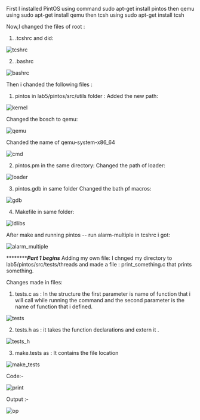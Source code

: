 First I installed PintOS using command sudo apt-get install pintos
then qemu using sudo apt-get install qemu
then tcsh using sudo apt-get install tcsh

Now,I changed the files of root :
1) .tcshrc and did:

![tcshrc](/uploads/fa6a6e09938a70a2ec0eda252603d79b/tcshrc.png)


2) .bashrc

![bashrc](/uploads/94242662b515520dcced35bdcd79f6f3/bashrc.png)

Then i chanded the following files :
1) pintos in lab5/pintos/src/utils folder :
Added the new path:


![kernel](/uploads/13859e4bb46a12fa7939fb0aca14d8cc/kernel.png)


Changed the bosch to qemu:


![qemu](/uploads/ea6e96cd5a9a1b8d68f1abdd91864aa4/qemu.png)


Chanded the name of qemu-system-x86_64


![cmd](/uploads/fbb5af73a36769f27d3cba5e2c513fd8/cmd.png)


2) pintos.pm in the same directory:
Changed the path of loader: 


![loader](/uploads/ff96aba935ab56ba048bb8a62edfc9c7/loader.png)


3) pintos.gdb in same folder
Changed the bath pf macros:


![gdb](/uploads/13bc4e90285c73c9fd03a5d4402de0ab/gdb.png)


4) Makefile in same folder:


![ldlibs](/uploads/517b5e91093d44f11019c9e22266a076/ldlibs.png)

After make and running pintos -- run alarm-multiple in tcshrc i got:

![alarm_multiple](/uploads/fa62dd1fd5ea59b5281f805f372ed2d8/alarm_multiple.png)

*****************************************Part 1 begins*********************************
Adding my own file:
I chnged my directory to lab5/pintos/src/tests/threads
and made a file : print_something.c that prints something.

Changes made in files:

1) tests.c as :
In the structure the first parameter is name of function that i will call while running the command and the second parameter is the name of function that i defined.

![tests](/uploads/5da933d667f335e9a75f4659135668c4/tests.png)

2) tests.h as :
it takes the function declarations and extern it .

![tests_h](/uploads/96a6641c277ab0a45f80c8fa9a3710e1/tests_h.png)

3) make.tests as :
It contains the file location

![make_tests](/uploads/216623bf5070da27fb8a4202d8382576/make_tests.png)

Code:-

![print](/uploads/0acd3bcd139d1a8ab1e27d240ce5a381/print.png)

Output :-

![op](/uploads/89117aa49e9f030aa3ce0acf728d5450/op.png)



